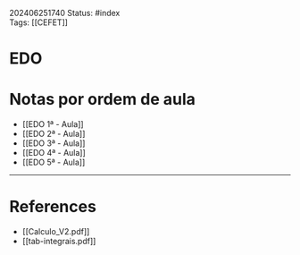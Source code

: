202406251740
Status: #index  
Tags:
[[CEFET]]

# EDO
# Notas por ordem de aula

- [[EDO 1ª - Aula]]
- [[EDO 2ª - Aula]]
- [[EDO 3ª - Aula]]
- [[EDO 4ª - Aula]]
- [[EDO 5ª - Aula]]




___
# References
- [[Calculo_V2.pdf]]
- [[tab-integrais.pdf]]

